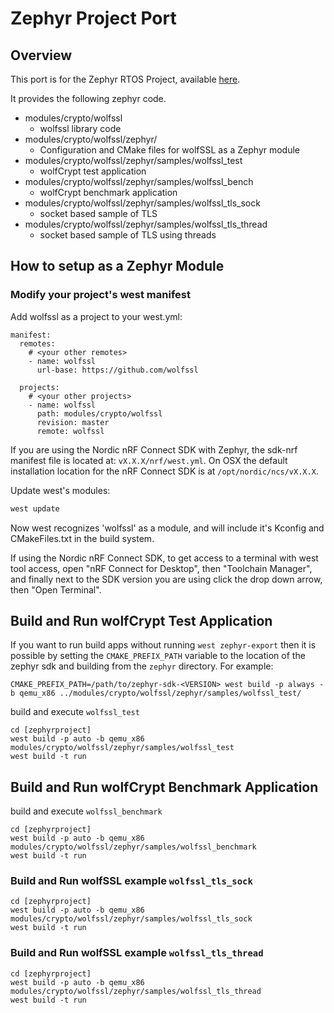 Zephyr Project Port
===================

## Overview

This port is for the Zephyr RTOS Project, available [here](https://www.zephyrproject.org/).

It provides the following zephyr code.

- modules/crypto/wolfssl
    - wolfssl library code
- modules/crypto/wolfssl/zephyr/
    - Configuration and CMake files for wolfSSL as a Zephyr module
- modules/crypto/wolfssl/zephyr/samples/wolfssl_test
    - wolfCrypt test application
- modules/crypto/wolfssl/zephyr/samples/wolfssl_bench
    - wolfCrypt benchmark application
- modules/crypto/wolfssl/zephyr/samples/wolfssl_tls_sock
    - socket based sample of TLS
- modules/crypto/wolfssl/zephyr/samples/wolfssl_tls_thread
    - socket based sample of TLS using threads

## How to setup as a Zephyr Module

### Modify your project's west manifest

Add wolfssl as a project to your west.yml:
```
manifest:
  remotes:
    # <your other remotes>
    - name: wolfssl
      url-base: https://github.com/wolfssl

  projects:
    # <your other projects>
    - name: wolfssl
      path: modules/crypto/wolfssl
      revision: master
      remote: wolfssl
```

If you are using the Nordic nRF Connect SDK with Zephyr, the sdk-nrf manifest
file is located at: `vX.X.X/nrf/west.yml`. On OSX the default installation
location for the nRF Connect SDK is at `/opt/nordic/ncs/vX.X.X`.

Update west's modules:

```bash
west update
```

Now west recognizes 'wolfssl' as a module, and will include it's Kconfig and
CMakeFiles.txt in the build system.

If using the Nordic nRF Connect SDK, to get access to a terminal with west
tool access, open "nRF Connect for Desktop", then "Toolchain Manager",
and finally next to the SDK version you are using click the drop down arrow,
then "Open Terminal".

## Build and Run wolfCrypt Test Application

If you want to run build apps without running `west zephyr-export` then it is
possible by setting the `CMAKE_PREFIX_PATH` variable to the location of the
zephyr sdk and building from the `zephyr` directory. For example:

```
CMAKE_PREFIX_PATH=/path/to/zephyr-sdk-<VERSION> west build -p always -b qemu_x86 ../modules/crypto/wolfssl/zephyr/samples/wolfssl_test/
```

build and execute `wolfssl_test`

```
cd [zephyrproject]
west build -p auto -b qemu_x86 modules/crypto/wolfssl/zephyr/samples/wolfssl_test
west build -t run
```

## Build and Run wolfCrypt Benchmark Application

build and execute `wolfssl_benchmark`

```
cd [zephyrproject]
west build -p auto -b qemu_x86 modules/crypto/wolfssl/zephyr/samples/wolfssl_benchmark
west build -t run
```

### Build and Run wolfSSL example `wolfssl_tls_sock`

```
cd [zephyrproject]
west build -p auto -b qemu_x86 modules/crypto/wolfssl/zephyr/samples/wolfssl_tls_sock
west build -t run
```

### Build and Run wolfSSL example `wolfssl_tls_thread`

```
cd [zephyrproject]
west build -p auto -b qemu_x86 modules/crypto/wolfssl/zephyr/samples/wolfssl_tls_thread
west build -t run
```

